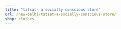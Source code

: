 ```yaml
---
title: "tatsat- a socially conscious store"
url: /new-delhi/tatsat-a-socially-conscious-store/
shop: clothes
---
```

